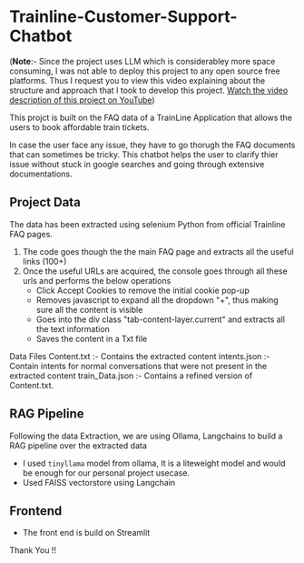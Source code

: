 # Trainline-Customer-Support-Chatbot

(**Note**:- Since the project uses LLM which is considerabley more space consuming, I was not able to deploy this project to any open source free platforms. Thus I request you to view this video explaining about the structure and approach that I took to develop this project.
<a href="https://youtu.be/Sm01LUBx0rg" target="_blank" rel="noopener noreferrer">Watch the video description of this project on YouTube</a>)


This projct is built on the FAQ data of a TrainLine Application that allows the users to book affordable train tickets.

In case the user face any issue, they have to go thorugh the FAQ documents that can sometimes be tricky. This chatbot helps the user to clarify thier issue without stuck in google searches and going through extensive documentations.

## Project Data
The data has been extracted using selenium Python from official Trainline FAQ pages.
1. The code goes though the the main FAQ page and extracts all the useful links (100+)
2. Once the useful URLs are acquired, the console goes through all these urls and performs the below operations
   - Click Accept Cookies to remove the initial cookie pop-up
   - Removes javascript to expand all the dropdown "+", thus making sure all the content is visible
   - Goes into the div class "tab-content-layer.current" and extracts all the text information
   - Saves the content in a Txt file

Data Files
Content.txt :- Contains the extracted content
intents.json :- Contain intents for normal conversations that were not present in the extracted content
train_Data.json :- Contains a refined version of Content.txt.

## RAG Pipeline
Following the data Extraction, we are using Ollama, Langchains to build a RAG pipeline over the extracted data
- I used `tinyllama` model from ollama, It is a liteweight model and would be enough for our personal project usecase.
- Used FAISS vectorstore using Langchain

## Frontend
-  The front end is build on Streamlit

Thank You !!
